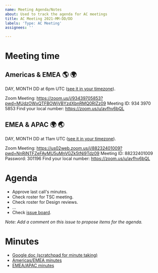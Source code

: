 ```yaml
---
name: Meeting Agenda/Notes
about: Used to track the agenda for AC meetings
title: AC Meeting 2021-MM-DD/DD
labels: 'Type: AC Meeting'
assignees: ''

---
```


# Meeting time
##  Americas & EMEA 🌎 🌍

DAY, MONTH DD at 6pm UTC ([see it in your timezone](https://www.timeanddate.com/worldclock/fixedtime.html?msg=AMP+AC+Americas%2FEMEA&iso=2021MMDDT18&ah=1)).

Zoom Meeting: https://zoom.us/j/93439705853?pwd=MUdzOWxQTFBOWjVBYzdXbnRMQ0RlZz09
Meeting ID: 934 3970 5853
Find your local number: https://zoom.us/u/avfhv6bQL

## EMEA & APAC 🌍 🌏

DAY, MONTH DD at 11am UTC ([see it in your timezone](https://www.timeanddate.com/worldclock/fixedtime.html?msg=AMP+AC+EMEA%2FAPAC&iso=2021MMDDT11&ah=1)).

Zoom Meeting: https://us02web.zoom.us/j/88232401009?pwd=NnRiNTFZeFAvMU5uMnVGZk5tNi9Tdz09
Meeting ID: 88232401009
Password: 301196
Find your local number: https://zoom.us/u/avfhv6bQL

# Agenda

* Approve last call's minutes.
* Check roster for TSC meeting.
* Check roster for Design reviews.
* ...
* Check [issue board](https://github.com/ampproject/meta-ac/projects/2).

*Note: Add a comment on this issue to propose items for the agenda.*

# Minutes

* [Google doc (scratchpad for minute taking)](https://docs.google.com/document/d/1xCL3XpBuMVUhWfLZKOVg8K0Wtlq8P3VYwSGTpNQOQeY/edit)
* [Americas/EMEA minutes](https://github.com/ampproject/meta-ac/blob/master/meetings/2021-MM-DD.md)
* [EMEA/APAC minutes](https://github.com/ampproject/meta-ac/blob/master/meetings/2021-MM-DD.md)
